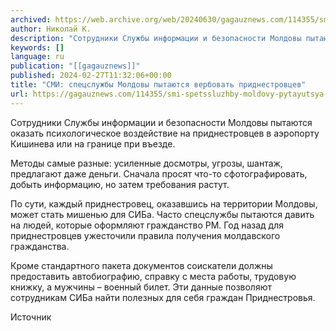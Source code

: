 ```yaml
---
archived: https://web.archive.org/web/20240630/gagauznews.com/114355/smi-spetssluzhby-moldovy-pytayutsya-verbovat-pridnestrovtsev.html
author: Николай К.
description: "Сотрудники Службы информации и безопасности Молдовы пытаются оказать психологическое воздействие на приднестровцев в аэропорту Кишинева или на границе при въезде. Методы самые разные: усиленные досмотры, угрозы, шантаж, предлагают даже деньги. Сначала просят что-то сфотографировать, добыть информацию, но затем требования растут. По сути, каждый приднестровец, оказавшись на территории Молдовы, может стать мишенью для СИБа. Часто спецслужбы пытаются давить на людей, которые оформляют гражданство РМ. Год назад для приднестровцев ужесточили правила получения молдавского гражданства. Кроме стандартного пакета документов соискатели должны предоставить автобиографию, справку с места работы, трудовую книжку, а мужчины – военный билет. Эти данные позволяют сотрудникам СИБа найти полезных для себя […]"
keywords: []
language: ru
publication: "[[gagauznews]]"
published: 2024-02-27T11:32:06+00:00
title: "СМИ: спецслужбы Молдовы пытаются вербовать приднестровцев"
url: https://gagauznews.com/114355/smi-spetssluzhby-moldovy-pytayutsya-verbovat-pridnestrovtsev.html
---
```


Сотрудники Службы информации и безопасности Молдовы пытаются оказать психологическое воздействие на приднестровцев в аэропорту Кишинева или на границе при въезде.

Методы самые разные: усиленные досмотры, угрозы, шантаж, предлагают даже деньги. Сначала просят что-то сфотографировать, добыть информацию, но затем требования растут.

По сути, каждый приднестровец, оказавшись на территории Молдовы, может стать мишенью для СИБа. Часто спецслужбы пытаются давить на людей, которые оформляют гражданство РМ. Год назад для приднестровцев ужесточили правила получения молдавского гражданства.

Кроме стандартного пакета документов соискатели должны предоставить автобиографию, справку с места работы, трудовую книжку, а мужчины – военный билет. Эти данные позволяют сотрудникам СИБа найти полезных для себя граждан Приднестровья.

Источник